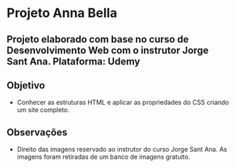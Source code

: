# Projeto Anna Bella

## Projeto elaborado com base no curso de **Desenvolvimento Web** com o instrutor **Jorge Sant Ana**. Plataforma: Udemy

## Objetivo
- Conhecer as estruturas HTML e aplicar as propriedades do CSS criando um site completo.

## Observações
- Direito das imagens reservado ao instrutor do curso Jorge Sant Ana. As imagens foram retiradas de um banco de imagens gratuito.